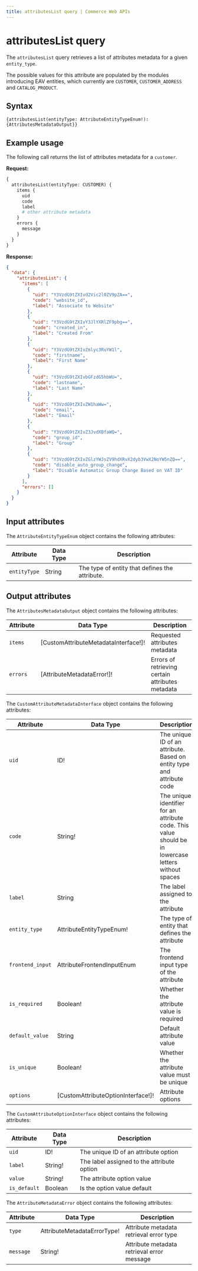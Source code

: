 ```yaml
---
title: attributesList query | Commerce Web APIs
---
```


# attributesList query

The `attributesList` query retrieves a list of attributes metadata for a given `entity_type`.

The possible values for this attribute are populated by the modules introducing EAV entities, which currently are `CUSTOMER`, `CUSTOMER_ADDRESS` and `CATALOG_PRODUCT`.

## Syntax

`{attributesList(entityType: AttributeEntityTypeEnum!): {AttributesMetadataOutput}}`

## Example usage

The following call returns the list of attributes metadata for a `customer`.

**Request:**

```graphql
{
  attributesList(entityType: CUSTOMER) {
    items {
      uid
      code
      label
      # other attribute metadata
    }
    errors {
      message
    }
  }
} 

```

**Response:**

```json
{
  "data": {
    "attributesList": {
      "items": [
        {
          "uid": "Y3VzdG9tZXIvd2Vic2l0ZV9pZA==",
          "code": "website_id",
          "label": "Associate to Website"
        },
        {
          "uid": "Y3VzdG9tZXIvY3JlYXRlZF9pbg==",
          "code": "created_in",
          "label": "Created From"
        },
        {
          "uid": "Y3VzdG9tZXIvZmlyc3RuYW1l",
          "code": "firstname",
          "label": "First Name"
        },
        {
          "uid": "Y3VzdG9tZXIvbGFzdG5hbWU=",
          "code": "lastname",
          "label": "Last Name"
        },
        {
          "uid": "Y3VzdG9tZXIvZW1haWw=",
          "code": "email",
          "label": "Email"
        },
        {
          "uid": "Y3VzdG9tZXIvZ3JvdXBfaWQ=",
          "code": "group_id",
          "label": "Group"
        },
        {
          "uid": "Y3VzdG9tZXIvZGlzYWJsZV9hdXRvX2dyb3VwX2NoYW5nZQ==",
          "code": "disable_auto_group_change",
          "label": "Disable Automatic Group Change Based on VAT ID"
        }
      ],
      "errors": []
    }
  }
}
```

## Input attributes

The `AttributeEntityTypeEnum` object contains the following attributes:

Attribute | Data Type | Description
--- |---| ---
`entityType` | String | The type of entity that defines the attribute.

## Output attributes

The `AttributesMetadataOutput` object contains the following attributes:

Attribute | Data Type | Description
--- |---| ---
`items` | [CustomAttributeMetadataInterface!]! | Requested attributes metadata
`errors` | [AttributeMetadataError!]! | Errors of retrieving certain attributes metadata

The `CustomAttributeMetadataInterface` object contains the following attributes:

Attribute | Data Type | Description
--- |---| ---
`uid` | ID! | The unique ID of an attribute. Based on entity type and attribute code
`code` | String! | The unique identifier for an attribute code. This value should be in lowercase letters without spaces
`label` | String | The label assigned to the attribute
`entity_type` | AttributeEntityTypeEnum! | The type of entity that defines the attribute
`frontend_input` | AttributeFrontendInputEnum | The frontend input type of the attribute
`is_required` | Boolean! | Whether the attribute value is required
`default_value` | String | Default attribute value
`is_unique` | Boolean! | Whether the attribute value must be unique
`options` | [CustomAttributeOptionInterface!]! | Attribute options

The `CustomAttributeOptionInterface` object contains the following attributes:

Attribute | Data Type | Description
--- |---| ---
`uid` | ID! | The unique ID of an attribute option
`label` | String! | The label assigned to the attribute option
`value` | String! | The attribute option value
`is_default` | Boolean | Is the option value default

The `AttributeMetadataError` object contains the following attributes:

Attribute | Data Type | Description
--- | --- | ---
`type` | AttributeMetadataErrorType! | Attribute metadata retrieval error type
`message` | String! | Attribute metadata retrieval error message
